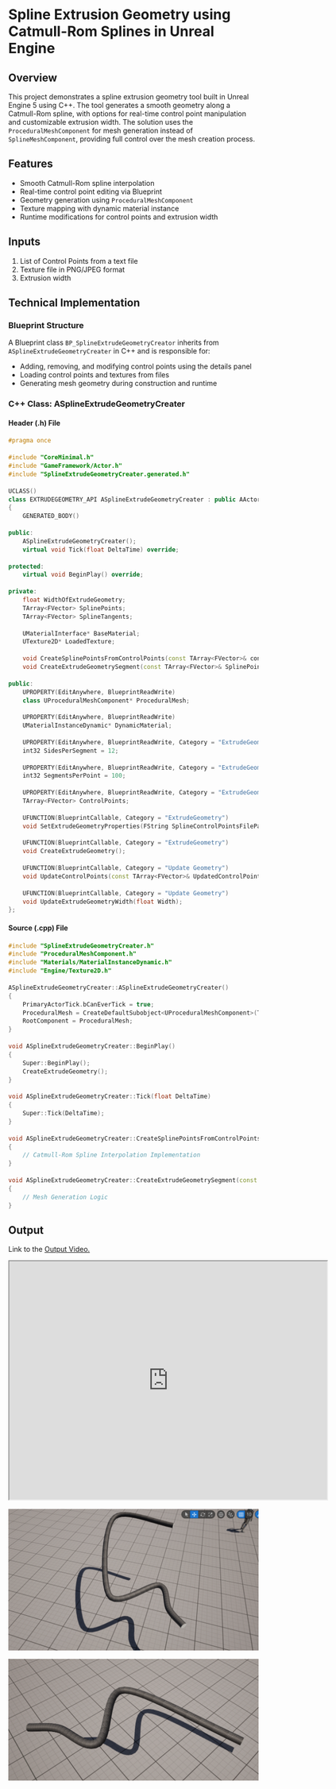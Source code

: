 # Spline Extrusion Geometry using Catmull-Rom Splines in Unreal Engine

## Overview
This project demonstrates a spline extrusion geometry tool built in Unreal Engine 5 using C++. The tool generates a smooth geometry along a Catmull-Rom spline, with options for real-time control point manipulation and customizable extrusion width. The solution uses the `ProceduralMeshComponent` for mesh generation instead of `SplineMeshComponent`, providing full control over the mesh creation process.

## Features
- Smooth Catmull-Rom spline interpolation
- Real-time control point editing via Blueprint
- Geometry generation using `ProceduralMeshComponent`
- Texture mapping with dynamic material instance
- Runtime modifications for control points and extrusion width

## Inputs
1. List of Control Points from a text file
2. Texture file in PNG/JPEG format
3. Extrusion width

## Technical Implementation
### Blueprint Structure
A Blueprint class `BP_SplineExtrudeGeometryCreator` inherits from `ASplineExtrudeGeometryCreater` in C++ and is responsible for:
- Adding, removing, and modifying control points using the details panel
- Loading control points and textures from files
- Generating mesh geometry during construction and runtime

### C++ Class: ASplineExtrudeGeometryCreater
#### Header (.h) File
```cpp
#pragma once

#include "CoreMinimal.h"
#include "GameFramework/Actor.h"
#include "SplineExtrudeGeometryCreater.generated.h"

UCLASS()
class EXTRUDEGEOMETRY_API ASplineExtrudeGeometryCreater : public AActor
{
    GENERATED_BODY()

public:
    ASplineExtrudeGeometryCreater();
    virtual void Tick(float DeltaTime) override;

protected:
    virtual void BeginPlay() override;

private:
    float WidthOfExtrudeGeometry;
    TArray<FVector> SplinePoints;
    TArray<FVector> SplineTangents;

    UMaterialInterface* BaseMaterial;
    UTexture2D* LoadedTexture;

    void CreateSplinePointsFromControlPoints(const TArray<FVector>& controlPoints, int32 SegmentsPerPoint);
    void CreateExtrudeGeometrySegment(const TArray<FVector>& SplinePoints, int32 Index);

public:
    UPROPERTY(EditAnywhere, BlueprintReadWrite)
    class UProceduralMeshComponent* ProceduralMesh;

    UPROPERTY(EditAnywhere, BlueprintReadWrite)
    UMaterialInstanceDynamic* DynamicMaterial;

    UPROPERTY(EditAnywhere, BlueprintReadWrite, Category = "ExtrudeGeometry")
    int32 SidesPerSegment = 12;

    UPROPERTY(EditAnywhere, BlueprintReadWrite, Category = "ExtrudeGeometry")
    int32 SegmentsPerPoint = 100;

    UPROPERTY(EditAnywhere, BlueprintReadWrite, Category = "ExtrudeGeometry")
    TArray<FVector> ControlPoints;

    UFUNCTION(BlueprintCallable, Category = "ExtrudeGeometry")
    void SetExtrudeGeometryProperties(FString SplineControlPointsFilePath, FString TextureFilePath, float WidthOfExtrudeGeometry);

    UFUNCTION(BlueprintCallable, Category = "ExtrudeGeometry")
    void CreateExtrudeGeometry();

    UFUNCTION(BlueprintCallable, Category = "Update Geometry")
    void UpdateControlPoints(const TArray<FVector>& UpdatedControlPoints);

    UFUNCTION(BlueprintCallable, Category = "Update Geometry")
    void UpdateExtrudeGeometryWidth(float Width);
};
```

#### Source (.cpp) File
```cpp
#include "SplineExtrudeGeometryCreater.h"
#include "ProceduralMeshComponent.h"
#include "Materials/MaterialInstanceDynamic.h"
#include "Engine/Texture2D.h"

ASplineExtrudeGeometryCreater::ASplineExtrudeGeometryCreater()
{
    PrimaryActorTick.bCanEverTick = true;
    ProceduralMesh = CreateDefaultSubobject<UProceduralMeshComponent>(TEXT("ProceduralMesh"));
    RootComponent = ProceduralMesh;
}

void ASplineExtrudeGeometryCreater::BeginPlay()
{
    Super::BeginPlay();
    CreateExtrudeGeometry();
}

void ASplineExtrudeGeometryCreater::Tick(float DeltaTime)
{
    Super::Tick(DeltaTime);
}

void ASplineExtrudeGeometryCreater::CreateSplinePointsFromControlPoints(const TArray<FVector>& controlPoints, int32 SegmentsPerPoint)
{
    // Catmull-Rom Spline Interpolation Implementation
}

void ASplineExtrudeGeometryCreater::CreateExtrudeGeometrySegment(const TArray<FVector>& SplinePoints, int32 Index)
{
    // Mesh Generation Logic
}
```

## Output
Link to the [Output Video.](https://drive.google.com/file/d/1DKkenS8IG10yuMAXV8WY8eOZli3UV5kk/view?usp=sharing)

<iframe src="https://drive.google.com/file/d/1DKkenS8IG10yuMAXV8WY8eOZli3UV5kk/preview" width="640" height="480" allow="autoplay"></iframe>

![](./Output/Output2.png)

![](./Output/Output1.png)

